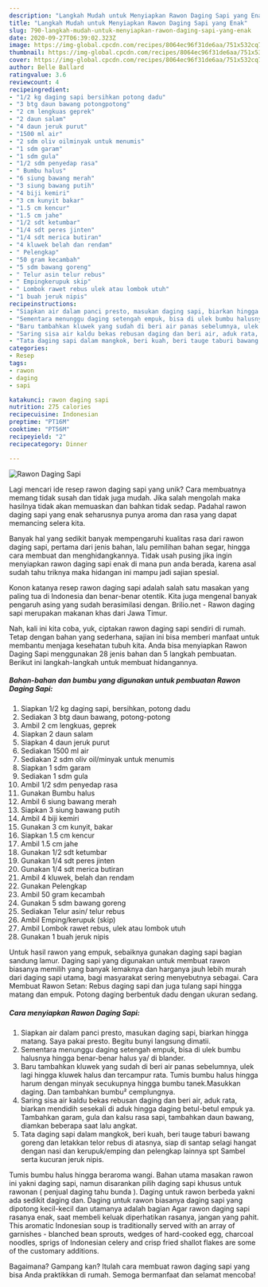 ```yaml
---
description: "Langkah Mudah untuk Menyiapkan Rawon Daging Sapi yang Enak"
title: "Langkah Mudah untuk Menyiapkan Rawon Daging Sapi yang Enak"
slug: 790-langkah-mudah-untuk-menyiapkan-rawon-daging-sapi-yang-enak
date: 2020-09-27T06:39:02.323Z
image: https://img-global.cpcdn.com/recipes/8064ec96f31de6aa/751x532cq70/rawon-daging-sapi-foto-resep-utama.jpg
thumbnail: https://img-global.cpcdn.com/recipes/8064ec96f31de6aa/751x532cq70/rawon-daging-sapi-foto-resep-utama.jpg
cover: https://img-global.cpcdn.com/recipes/8064ec96f31de6aa/751x532cq70/rawon-daging-sapi-foto-resep-utama.jpg
author: Belle Ballard
ratingvalue: 3.6
reviewcount: 4
recipeingredient:
- "1/2 kg daging sapi bersihkan potong dadu"
- "3 btg daun bawang potongpotong"
- "2 cm lengkuas geprek"
- "2 daun salam"
- "4 daun jeruk purut"
- "1500 ml air"
- "2 sdm oliv oilminyak untuk menumis"
- "1 sdm garam"
- "1 sdm gula"
- "1/2 sdm penyedap rasa"
- " Bumbu halus"
- "6 siung bawang merah"
- "3 siung bawang putih"
- "4 biji kemiri"
- "3 cm kunyit bakar"
- "1.5 cm kencur"
- "1.5 cm jahe"
- "1/2 sdt ketumbar"
- "1/4 sdt peres jinten"
- "1/4 sdt merica butiran"
- "4 kluwek belah dan rendam"
- " Pelengkap"
- "50 gram kecambah"
- "5 sdm bawang goreng"
- " Telur asin telur rebus"
- " Empingkerupuk skip"
- " Lombok rawet rebus ulek atau lombok utuh"
- "1 buah jeruk nipis"
recipeinstructions:
- "Siapkan air dalam panci presto, masukan daging sapi, biarkan hingga matang. Saya pakai presto. Begitu bunyi langsung dimatii."
- "Sementara menunggu daging setengah empuk, bisa di ulek bumbu halusnya hingga benar-benar halus ya/ di blander."
- "Baru tambahkan kluwek yang sudah di beri air panas sebelumnya, ulek lagi hingga kluwek halus dan tercampur rata. Tumis bumbu halus hingga harum dengan minyak secukupnya hingga bumbu tanek.Masukkan daging. Dan tambahkan bumbu² cemplungnya."
- "Saring sisa air kaldu bekas rebusan daging dan beri air, aduk rata, biarkan mendidih sesekali di aduk hingga daging betul-betul empuk ya. Tambahkan garam, gula dan kalsu rasa sapi, tambahkan daun bawang, diamkan beberapa saat lalu angkat."
- "Tata daging sapi dalam mangkok, beri kuah, beri tauge taburi bawang goreng dan letakkan telor rebus di atasnya, siap di santap selagi hangat dengan nasi dan kerupuk/emping dan pelengkap lainnya spt Sambel serta kucuran jeruk nipis."
categories:
- Resep
tags:
- rawon
- daging
- sapi

katakunci: rawon daging sapi 
nutrition: 275 calories
recipecuisine: Indonesian
preptime: "PT16M"
cooktime: "PT56M"
recipeyield: "2"
recipecategory: Dinner

---
```



![Rawon Daging Sapi](https://img-global.cpcdn.com/recipes/8064ec96f31de6aa/751x532cq70/rawon-daging-sapi-foto-resep-utama.jpg)

Lagi mencari ide resep rawon daging sapi yang unik? Cara membuatnya memang tidak susah dan tidak juga mudah. Jika salah mengolah maka hasilnya tidak akan memuaskan dan bahkan tidak sedap. Padahal rawon daging sapi yang enak seharusnya punya aroma dan rasa yang dapat memancing selera kita.

Banyak hal yang sedikit banyak mempengaruhi kualitas rasa dari rawon daging sapi, pertama dari jenis bahan, lalu pemilihan bahan segar, hingga cara membuat dan menghidangkannya. Tidak usah pusing jika ingin menyiapkan rawon daging sapi enak di mana pun anda berada, karena asal sudah tahu triknya maka hidangan ini mampu jadi sajian spesial.

Konon katanya resep rawon daging sapi adalah salah satu masakan yang paling tua di Indonesia dan benar-benar otentik. Kita juga mengenal banyak pengaruh asing yang sudah berasimilasi dengan. Brilio.net - Rawon daging sapi merupakan makanan khas dari Jawa Timur.


Nah, kali ini kita coba, yuk, ciptakan rawon daging sapi sendiri di rumah. Tetap dengan bahan yang sederhana, sajian ini bisa memberi manfaat untuk membantu menjaga kesehatan tubuh kita. Anda bisa menyiapkan Rawon Daging Sapi menggunakan 28 jenis bahan dan 5 langkah pembuatan. Berikut ini langkah-langkah untuk membuat hidangannya.

<!--inarticleads1-->

##### Bahan-bahan dan bumbu yang digunakan untuk pembuatan Rawon Daging Sapi:

1. Siapkan 1/2 kg daging sapi, bersihkan, potong dadu
1. Sediakan 3 btg daun bawang, potong-potong
1. Ambil 2 cm lengkuas, geprek
1. Siapkan 2 daun salam
1. Siapkan 4 daun jeruk purut
1. Sediakan 1500 ml air
1. Sediakan 2 sdm oliv oil/minyak untuk menumis
1. Siapkan 1 sdm garam
1. Sediakan 1 sdm gula
1. Ambil 1/2 sdm penyedap rasa
1. Gunakan  Bumbu halus
1. Ambil 6 siung bawang merah
1. Siapkan 3 siung bawang putih
1. Ambil 4 biji kemiri
1. Gunakan 3 cm kunyit, bakar
1. Siapkan 1.5 cm kencur
1. Ambil 1.5 cm jahe
1. Gunakan 1/2 sdt ketumbar
1. Gunakan 1/4 sdt peres jinten
1. Gunakan 1/4 sdt merica butiran
1. Ambil 4 kluwek, belah dan rendam
1. Gunakan  Pelengkap
1. Ambil 50 gram kecambah
1. Gunakan 5 sdm bawang goreng
1. Sediakan  Telur asin/ telur rebus
1. Ambil  Emping/kerupuk (skip)
1. Ambil  Lombok rawet rebus, ulek atau lombok utuh
1. Gunakan 1 buah jeruk nipis


Untuk hasil rawon yang empuk, sebaiknya gunakan daging sapi bagian sandung lamur. Daging sapi yang digunakan untuk membuat rawon biasanya memilih yang banyak lemaknya dan harganya jauh lebih murah dari daging sapi utama, bagi masyarakat sering menyebutnya sebagai. Cara Membuat Rawon Setan: Rebus daging sapi dan juga tulang sapi hingga matang dan empuk. Potong daging berbentuk dadu dengan ukuran sedang. 

<!--inarticleads2-->

##### Cara menyiapkan Rawon Daging Sapi:

1. Siapkan air dalam panci presto, masukan daging sapi, biarkan hingga matang. Saya pakai presto. Begitu bunyi langsung dimatii.
1. Sementara menunggu daging setengah empuk, bisa di ulek bumbu halusnya hingga benar-benar halus ya/ di blander.
1. Baru tambahkan kluwek yang sudah di beri air panas sebelumnya, ulek lagi hingga kluwek halus dan tercampur rata. Tumis bumbu halus hingga harum dengan minyak secukupnya hingga bumbu tanek.Masukkan daging. Dan tambahkan bumbu² cemplungnya.
1. Saring sisa air kaldu bekas rebusan daging dan beri air, aduk rata, biarkan mendidih sesekali di aduk hingga daging betul-betul empuk ya. Tambahkan garam, gula dan kalsu rasa sapi, tambahkan daun bawang, diamkan beberapa saat lalu angkat.
1. Tata daging sapi dalam mangkok, beri kuah, beri tauge taburi bawang goreng dan letakkan telor rebus di atasnya, siap di santap selagi hangat dengan nasi dan kerupuk/emping dan pelengkap lainnya spt Sambel serta kucuran jeruk nipis.


Tumis bumbu halus hingga beraroma wangi. Bahan utama masakan rawon ini yakni daging sapi, namun disarankan pilih daging sapi khusus untuk rawonan ( penjual daging tahu bunda ). Daging untuk rawon berbeda yakni ada sedikit daging dan. Daging untuk rawon biasanya daging sapi yang dipotong kecil-kecil dan utamanya adalah bagian Agar rawon daging sapi rasanya enak, saat membeli keluak diperhatikan rasanya, jangan yang pahit. This aromatic Indonesian soup is traditionally served with an array of garnishes - blanched bean sprouts, wedges of hard-cooked egg, charcoal noodles, sprigs of Indonesian celery and crisp fried shallot flakes are some of the customary additions. 

Bagaimana? Gampang kan? Itulah cara membuat rawon daging sapi yang bisa Anda praktikkan di rumah. Semoga bermanfaat dan selamat mencoba!
